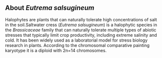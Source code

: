 About *Eutrema salsugineum*
---------------------------

Halophytes are plants that can naturally tolerate high concentrations of salt in the soil.Saltwater cress (*Eutrema salsugineum*) is a halophytic species in the *Brassicaceae* family that can naturally tolerate multiple types of abiotic stresses that typically limit crop productivity, including extreme salinity and cold. It has been widely used as a laboratorial model for stress biology research in plants. According to the chromosomal comparative painting karyotype it is a diploid with 2n=14 chromosomes. 
